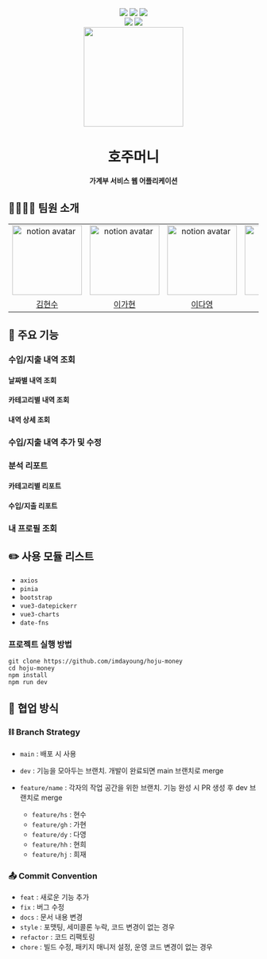 <div align="center">
  <div>
    <img src="https://img.shields.io/badge/vuejs-%2335495e.svg?style=for-the-badge&logo=vuedotjs&logoColor=%234FC08D"/>
    <img src="https://img.shields.io/badge/bootstrap-%238511FA.svg?style=for-the-badge&logo=bootstrap&logoColor=white"/>
    <img src="https://img.shields.io/badge/jsonserver-%234793D0.svg?style=for-the-badge&logo=json&logoColor=white"/>
  </div>
  <div>
    <img src="https://img.shields.io/badge/Notion-%23000000.svg?style=for-the-badge&logo=notion&logoColor=white"/>
    <img src="https://img.shields.io/badge/figma-%23F24E1E.svg?style=for-the-badge&logo=figma&logoColor=white"/>
  </div>
  <img src="https://github.com/imdayoung/hoju-money/assets/86220363/3526be3f-cedb-4365-96f1-4b9fd3f09095" width="200px"/>
  <h1>호주머니</h1>
  <strong>가계부 서비스 웹 어플리케이션</strong>
</div>

## 👨‍👨‍👧‍👦 팀원 소개
<table>
  <tr>
    <td align="center"><img src="https://github.com/imdayoung/hoju-money/assets/86220363/52605d10-cf8b-45c9-be82-e02d1a8cfd1c" alt="notion avatar" width="140px"></td>
    <td align="center"><img src="https://github.com/imdayoung/hoju-money/assets/86220363/3787f359-56e0-4d7e-b446-fdfc6121b35d" alt="notion avatar" width="140px"></td>
    <td align="center"><img src="https://github.com/imdayoung/hoju-money/assets/86220363/9e249514-3988-4c24-947e-2033c2bb2de1" alt="notion avatar" width="140px"></td>
    <td align="center"><img src="https://github.com/imdayoung/hoju-money/assets/86220363/b4e45b4b-989b-43b7-bd36-783278e5ac0e" alt="notion avatar" width="140px"></td>
    <td align="center"><img src="https://github.com/imdayoung/hoju-money/assets/86220363/27d2e738-5fb9-4271-82b7-a88f6dc7a7f0" alt="notion avatar" width="140px"></td>
  </tr>
  <tr>
    <td align="center" style="width: 90px;">
      <a href="https://github.com/find11570">김현수</a>
    </td>
    <td align="center" style="width: 90px;">
      <a href="https://github.com/lgh9776">이가현</a>
    </td>
    <td align="center" style="width: 90px;">
      <a href="https://github.com/imdayoung">이다영</a>
    </td>
    <td align="center" style="width: 90px;">
      <a href="https://github.com/heegane">이현희</a>
    </td>
    <td align="center" style="width: 90px;">
      <a href="https://github.com/Cellocayin">채희재</a>
    </td>
  </tr>
</table>

## 💬 주요 기능
### 수입/지출 내역 조회
#### 날짜별 내역 조회
#### 카테고리별 내역 조회
#### 내역 상세 조회
### 수입/지출 내역 추가 및 수정
### 분석 리포트
#### 카테고리별 리포트
#### 수입/지출 리포트
### 내 프로필 조회

## ✏️ 사용 모듈 리스트
- `axios`
- `pinia`
- `bootstrap`
- `vue3-datepickerr`
- `vue3-charts`
- `date-fns`

### 프로젝트 실행 방법
```
git clone https://github.com/imdayoung/hoju-money
cd hoju-money
npm install
npm run dev
```

## 📜 협업 방식
### ⛓ Branch Strategy
- `main` : 배포 시 사용
- `dev` : 기능을 모아두는 브랜치. 개발이 완료되면 main 브랜치로 merge
- `feature/name` : 각자의 작업 공간을 위한 브랜치. 기능 완성 시 PR 생성 후 dev 브랜치로 merge
  
  - `feature/hs` : 현수
  - `feature/gh` : 가현
  - `feature/dy` : 다영
  - `feature/hh` : 현희
  - `feature/hj` : 희재
### 📤 Commit Convention
- `feat` : 새로운 기능 추가
- `fix` : 버그 수정
- `docs` : 문서 내용 변경
- `style` : 포맷팅, 세미콜론 누락, 코드 변경이 없는 경우
- `refactor` : 코드 리팩토링
- `chore` : 빌드 수정, 패키지 매니저 설정, 운영 코드 변경이 없는 경우
